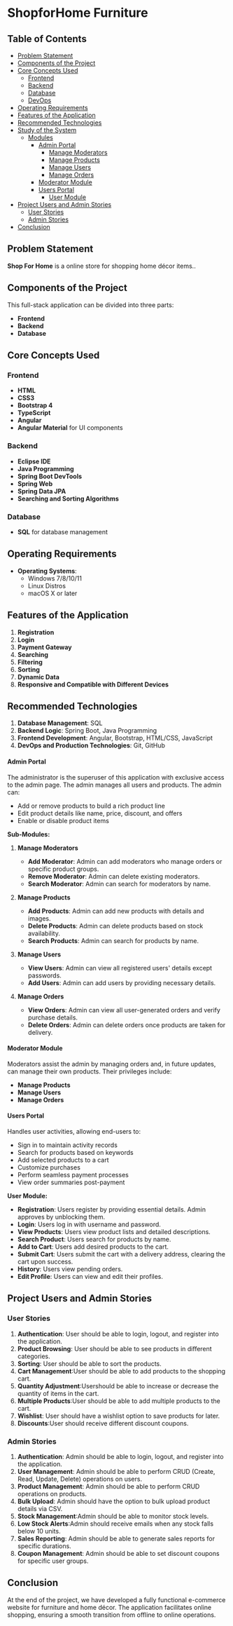 # ShopforHome Furniture


## Table of Contents
- [Problem Statement](#problem-statement)
- [Components of the Project](#components-of-the-project)
- [Core Concepts Used](#core-concepts-used)
  - [Frontend](#frontend)
  - [Backend](#backend)
  - [Database](#database)
  - [DevOps](#devops)
- [Operating Requirements](#operating-requirements)
- [Features of the Application](#features-of-the-application)
- [Recommended Technologies](#recommended-technologies)
- [Study of the System](#study-of-the-system)
  - [Modules](#modules)
    - [Admin Portal](#admin-portal)
      - [Manage Moderators](#manage-moderators)
      - [Manage Products](#manage-products)
      - [Manage Users](#manage-users)
      - [Manage Orders](#manage-orders)
    - [Moderator Module](#moderator-module)
    - [Users Portal](#users-portal)
      - [User Module](#user-module)
- [Project Users and Admin Stories](#project-users-and-admin-stories)
  - [User Stories](#user-stories)
  - [Admin Stories](#admin-stories)
- [Conclusion](#conclusion)

## Problem Statement
**Shop For Home** is a online store for shopping home décor items..

## Components of the Project
This full-stack application can be divided into three parts:
- **Frontend**
- **Backend**
- **Database**

## Core Concepts Used

### Frontend
- **HTML**
- **CSS3**
- **Bootstrap 4**
- **TypeScript**
- **Angular**
- **Angular Material** for UI components

### Backend
- **Eclipse IDE**
- **Java Programming**
- **Spring Boot DevTools**
- **Spring Web**
- **Spring Data JPA**
- **Searching and Sorting Algorithms**

### Database
- **SQL** for database management


## Operating Requirements
- **Operating Systems**:
  - Windows 7/8/10/11
  - Linux Distros
  - macOS X or later

## Features of the Application
1. **Registration**
2. **Login**
3. **Payment Gateway**
4. **Searching**
5. **Filtering**
6. **Sorting**
7. **Dynamic Data**
8. **Responsive and Compatible with Different Devices**

## Recommended Technologies
1. **Database Management**: SQL
2. **Backend Logic**: Spring Boot, Java Programming
3. **Frontend Development**: Angular, Bootstrap, HTML/CSS, JavaScript
4. **DevOps and Production Technologies**: Git, GitHub



#### Admin Portal
The administrator is the superuser of this application with exclusive access to the admin page. The admin manages all users and products. The admin can:
- Add or remove products to build a rich product line
- Edit product details like name, price, discount, and offers
- Enable or disable product items

**Sub-Modules:**
1. **Manage Moderators**
   - **Add Moderator**: Admin can add moderators who manage orders or specific product groups.
   - **Remove Moderator**: Admin can delete existing moderators.
   - **Search Moderator**: Admin can search for moderators by name.

2. **Manage Products**
   - **Add Products**: Admin can add new products with details and images.
   - **Delete Products**: Admin can delete products based on stock availability.
   - **Search Products**: Admin can search for products by name.

3. **Manage Users**
   - **View Users**: Admin can view all registered users' details except passwords.
   - **Add Users**: Admin can add users by providing necessary details.

4. **Manage Orders**
   - **View Orders**: Admin can view all user-generated orders and verify purchase details.
   - **Delete Orders**: Admin can delete orders once products are taken for delivery.

#### Moderator Module
Moderators assist the admin by managing orders and, in future updates, can manage their own products. Their privileges include:
- **Manage Products**
- **Manage Users**
- **Manage Orders**

#### Users Portal
Handles user activities, allowing end-users to:
- Sign in to maintain activity records
- Search for products based on keywords
- Add selected products to a cart
- Customize purchases
- Perform seamless payment processes
- View order summaries post-payment

**User Module:**
- **Registration**: Users register by providing essential details. Admin approves by unblocking them.
- **Login**: Users log in with username and password.
- **View Products**: Users view product lists and detailed descriptions.
- **Search Product**: Users search for products by name.
- **Add to Cart**: Users add desired products to the cart.
- **Submit Cart**: Users submit the cart with a delivery address, clearing the cart upon success.
- **History**: Users view pending orders.
- **Edit Profile**: Users can view and edit their profiles.


## Project Users and Admin Stories

### User Stories
1. **Authentication**: User should be able to login, logout, and register into the application.
2. **Product Browsing**: User should be able to see products in different categories.
3. **Sorting**: User should be able to sort the products.
4. **Cart Management**:User should be able to add products to the shopping cart.
5. **Quantity Adjustment**:Usershould be able to increase or decrease the quantity of items in the cart.
6. **Multiple Products**:User should be able to add multiple products to the cart.
7. **Wishlist**: User should have a wishlist option to save products for later.
8. **Discounts**:User should receive different discount coupons.

### Admin Stories
1. **Authentication**: Admin should be able to login, logout, and register into the application.
2. **User Management**: Admin should be able to perform CRUD (Create, Read, Update, Delete) operations on users.
3. **Product Management**: Admin should be able to perform CRUD operations on products.
4. **Bulk Upload**: Admin should have the option to bulk upload product details via CSV.
5. **Stock Management**:Admin should be able to monitor stock levels.
6. **Low Stock Alerts**:Admin should receive emails when any stock falls below 10 units.
7. **Sales Reporting**: Admin should be able to generate sales reports for specific durations.
8. **Coupon Management**: Admin should be able to set discount coupons for specific user groups.

## Conclusion
At the end of the project, we have developed a fully functional e-commerce website for furniture and home décor. The application facilitates online shopping, ensuring a smooth transition from offline to online operations.

